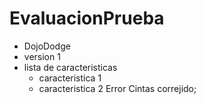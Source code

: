 # EvaluacionPrueba
- DojoDodge 
- version 1
- lista de caracteristicas
	- caracteristica 1
	- caracteristica 2
Error Cintas correjido;
